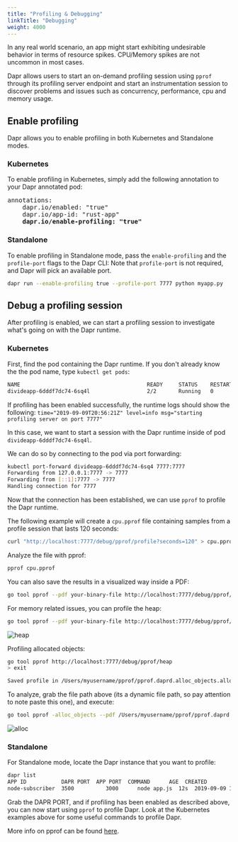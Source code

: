 ```yaml
---
title: "Profiling & Debugging"
linkTitle: "Debugging"
weight: 4000
---
```


In any real world scenario, an app might start exhibiting undesirable behavior in terms of resource spikes.
CPU/Memory spikes are not uncommon in most cases.

Dapr allows users to start an on-demand profiling session using `pprof` through its profiling server endpoint and start an instrumentation session to discover problems and issues such as concurrency, performance, cpu and memory usage.

## Enable profiling

Dapr allows you to enable profiling in both Kubernetes and Standalone modes.

### Kubernetes

To enable profiling in Kubernetes, simply add the following annotation to your Dapr annotated pod:

<pre>
annotations:
    dapr.io/enabled: "true"
    dapr.io/app-id: "rust-app"
    <b>dapr.io/enable-profiling: "true"</b>
</pre>

### Standalone

To enable profiling in Standalone mode, pass the `enable-profiling` and the `profile-port` flags to the Dapr CLI:
Note that `profile-port` is not required, and Dapr will pick an available port.

```bash
dapr run --enable-profiling true --profile-port 7777 python myapp.py
```

## Debug a profiling session

After profiling is enabled, we can start a profiling session to investigate what's going on with the Dapr runtime.

### Kubernetes

First, find the pod containing the Dapr runtime. If you don't already know the the pod name, type `kubectl get pods`:

```bash
NAME                                        READY     STATUS    RESTARTS   AGE
divideapp-6dddf7dc74-6sq4l                  2/2       Running   0          2d23h
```

If profiling has been enabled successfully, the runtime logs should show the following:
`time="2019-09-09T20:56:21Z" level=info msg="starting profiling server on port 7777"`

In this case, we want to start a session with the Dapr runtime inside of pod `divideapp-6dddf7dc74-6sq4l`.

We can do so by connecting to the pod via port forwarding:

```bash
kubectl port-forward divideapp-6dddf7dc74-6sq4 7777:7777
Forwarding from 127.0.0.1:7777 -> 7777
Forwarding from [::1]:7777 -> 7777
Handling connection for 7777
```

Now that the connection has been established, we can use `pprof` to profile the Dapr runtime.

The following example will create a `cpu.pprof` file containing samples from a profile session that lasts 120 seconds:

```bash
curl "http://localhost:7777/debug/pprof/profile?seconds=120" > cpu.pprof
```

Analyze the file with pprof:

```bash
pprof cpu.pprof
```

You can also save the results in a visualized way inside a PDF:

```bash
go tool pprof --pdf your-binary-file http://localhost:7777/debug/pprof/profile?seconds=120 > profile.pdf
```

For memory related issues, you can profile the heap:

```bash
go tool pprof --pdf your-binary-file http://localhost:7777/debug/pprof/heap > heap.pdf
```

![heap](../../images/heap.png)

Profiling allocated objects:

```bash
go tool pprof http://localhost:7777/debug/pprof/heap
> exit

Saved profile in /Users/myusername/pprof/pprof.daprd.alloc_objects.alloc_space.inuse_objects.inuse_space.003.pb.gz
```

To analyze, grab the file path above (its a dynamic file path, so pay attention to note paste this one), and execute:

```bash
go tool pprof -alloc_objects --pdf /Users/myusername/pprof/pprof.daprd.alloc_objects.alloc_space.inuse_objects.inuse_space.003.pb.gz > alloc-objects.pdf
```

![alloc](../../images/alloc.png)

### Standalone

For Standalone mode, locate the Dapr instance that you want to profile:

```bash
dapr list
APP ID           DAPR PORT  APP PORT  COMMAND      AGE  CREATED              PID
node-subscriber  3500          3000      node app.js  12s  2019-09-09 15:11.24  896
```

Grab the DAPR PORT, and if profiling has been enabled as described above, you can now start using `pprof` to profile Dapr.
Look at the Kubernetes examples above for some useful commands to profile Dapr.

More info on pprof can be found [here](https://github.com/google/pprof).
